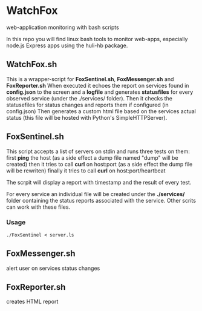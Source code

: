 # WatchFox

web-application monitoring with bash scripts

In this repo you will find linux bash tools to monitor web-apps,
especially node.js Express apps using the huli-hb package.

## WatchFox.sh

This is a wrapper-script for **FoxSentinel.sh**, **FoxMessenger.sh** and **FoxReporter.sh**
When executed it echoes the report on services found in **config.json** to the screen and a **logfile**
and generates **statusfiles** for every observed service (under the ./services/ folder).
Then it checks the statusefiles for status changes and reports them if configured (in config.json)
Then generates a custom html file based on the services actual status (this file will be hosted with
Python's SimpleHTTPServer). 

## FoxSentinel.sh

This script accepts a list of servers on stdin and runs three tests on them:
first **ping** the host (as a side effect a dump file named "dump" will be created)
then it tries to call **curl** on host:port (as a side effect the dump file will be rewriten)
finally it tries to call **curl** on host:port/heartbeat

The scrpit will display a report with timestamp and the result of every test.

For every service an individual file will be created under the **./services/** folder
containing the status reports associated with the service. Other scrits can work with
these files.


### Usage

```SHELL
./FoxSentinel < server.ls
```

## FoxMessenger.sh

alert user on services status changes

## FoxReporter.sh

creates HTML report

